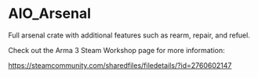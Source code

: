 # AIO_Arsenal
Full arsenal crate with additional features such as rearm, repair, and refuel.

Check out the Arma 3 Steam Workshop page for more information:

https://steamcommunity.com/sharedfiles/filedetails/?id=2760602147
